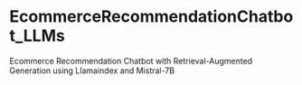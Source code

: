 # EcommerceRecommendationChatbot_LLMs
Ecommerce Recommendation Chatbot with Retrieval-Augmented Generation using Llamaindex and Mistral-7B
